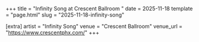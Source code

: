 +++
title = "Infinity Song at Crescent Ballroom "
date = 2025-11-18
template = "page.html"
slug = "2025-11-18-infinity-song"

[extra]
artist = "Infinity Song"
venue = "Crescent Ballroom"
venue_url = "https://www.crescentphx.com/"
+++
